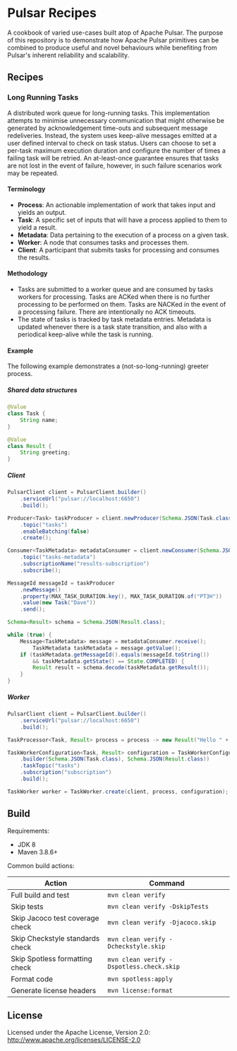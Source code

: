 
# Pulsar Recipes

[//]: # (TODO README badges https://shields.io/)

A cookbook of varied use-cases built atop of Apache Pulsar. The purpose of this repository is to demonstrate how Apache
Pulsar primitives can be combined to produce useful and novel behaviours while benefiting from Pulsar's inherent
reliability and scalability.

## Recipes

### Long Running Tasks
A distributed work queue for long-running tasks. This implementation attempts to minimise unnecessary communication
that might otherwise be generated by acknowledgement time-outs and subsequent message redeliveries. Instead, the system
uses keep-alive messages emitted at a user defined interval to check on task status. Users can choose to set a per-task
maximum execution duration and configure the number of times a failing task will be retried. An at-least-once guarantee
ensures that tasks are not lost in the event of failure, however, in such failure scenarios work may be repeated.

#### Terminology
* **Process**: An actionable implementation of work that takes input and yields an output.
* **Task**: A specific set of inputs that will have a process applied to them to yield a result.
* **Metadata**: Data pertaining to the execution of a process on a given task.
* **Worker**: A node that consumes tasks and processes them.
* **Client**: A participant that submits tasks for processing and consumes the results.

#### Methodology
* Tasks are submitted to a worker queue and are consumed by tasks workers for processing. Tasks
  are ACKed when there is no further processing to be performed on them. Tasks are NACKed in the
  event of a processing failure. There are intentionally no ACK timeouts.
* The state of tasks is tracked by task metadata entries. Metadata is updated whenever there is a
  task state transition, and also with a periodical keep-alive while the task is running.


#### Example

The following example demonstrates a (not-so-long-running) greeter process.

##### Shared data structures

```java
@Value
class Task {
    String name;
}

@Value
class Result {
    String greeting;
}
```

##### Client

```java
PulsarClient client = PulsarClient.builder()
    .serviceUrl("pulsar://localhost:6650")
    .build();

Producer<Task> taskProducer = client.newProducer(Schema.JSON(Task.class))
    .topic("tasks")
    .enableBatching(false)
    .create();

Consumer<TaskMetadata> metadataConsumer = client.newConsumer(Schema.JSON(TaskMetadata.class))
    .topic("tasks-metadata")
    .subscriptionName("results-subscription")
    .subscribe();

MessageId messageId = taskProducer
    .newMessage()
    .property(MAX_TASK_DURATION.key(), MAX_TASK_DURATION.of("PT3H"))
    .value(new Task("Dave"))
    .send();

Schema<Result> schema = Schema.JSON(Result.class);

while (true) {
    Message<TaskMetadata> message = metadataConsumer.receive();
        TaskMetadata taskMetadata = message.getValue();
    if (taskMetadata.getMessageId().equals(messageId.toString())
        && taskMetadata.getState() == State.COMPLETED) {
        Result result = schema.decode(taskMetadata.getResult());
    }
}
```

##### Worker

```java
PulsarClient client = PulsarClient.builder()
    .serviceUrl("pulsar://localhost:6650")
    .build();

TaskProcessor<Task, Result> process = process -> new Result("Hello " + process.getName());

TaskWorkerConfiguration<Task, Result> configuration = TaskWorkerConfiguration
    .builder(Schema.JSON(Task.class), Schema.JSON(Result.class))
    .taskTopic("tasks")
    .subscription("subscription")
    .build();

TaskWorker worker = TaskWorker.create(client, process, configuration);
```

## Build

Requirements:

* JDK 8
* Maven 3.8.6+

Common build actions:

| Action                          | Command                                  |
|---------------------------------|------------------------------------------|
| Full build and test             | `mvn clean verify`                       |
| Skip tests                      | `mvn clean verify -DskipTests`           |           
| Skip Jacoco test coverage check | `mvn clean verify -Djacoco.skip`         |
| Skip Checkstyle standards check | `mvn clean verify -Dcheckstyle.skip`     |
| Skip Spotless formatting check  | `mvn clean verify -Dspotless.check.skip` | 
| Format code                     | `mvn spotless:apply`                     |
| Generate license headers        | `mvn license:format`                     |

## License

Licensed under the Apache License, Version 2.0: http://www.apache.org/licenses/LICENSE-2.0
